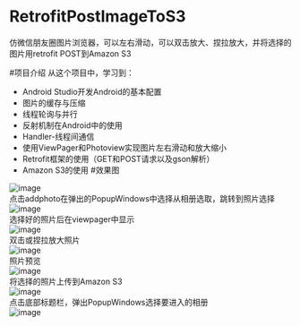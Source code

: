 # RetrofitPostImageToS3
仿微信朋友圈图片浏览器，可以左右滑动，可以双击放大、捏拉放大，并将选择的图片用retrofit POST到Amazon S3

#项目介绍
从这个项目中，学习到：<br>
* Android Studio开发Android的基本配置
* 图片的缓存与压缩 
* 线程轮询与并行
* 反射机制在Android中的使用 
* Handler-线程间通信
* 使用ViewPager和Photoview实现图片左右滑动和放大缩小
* Retrofit框架的使用（GET和POST请求以及gson解析）
* Amazon S3的使用
#效果图

 ![image](https://raw.githubusercontent.com/ruanqiujing/RetrofitPostImageToS3/master/Images/Screenshot_2016-07-28-16-23-07.png)
 <br>
 点击addphoto在弹出的PopupWindows中选择从相册选取，跳转到照片选择<br>
 ![image](https://raw.githubusercontent.com/ruanqiujing/RetrofitPostImageToS3/master/Images/Screenshot_2016-07-28-16-25-24.png)
  <br>
  选择好的照片后在viewpager中显示
  <br>
 ![image](https://raw.githubusercontent.com/ruanqiujing/RetrofitPostImageToS3/master/Images/Screenshot_2016-07-28-16-25-32.png) <br>
 双击或捏拉放大照片<br>
 ![image](https://raw.githubusercontent.com/ruanqiujing/RetrofitPostImageToS3/master/Images/Screenshot_2016-07-28-16-25-45.png)
 <br>照片预览<br>
 ![image](https://raw.githubusercontent.com/ruanqiujing/RetrofitPostImageToS3/master/Images/Screenshot_2016-07-28-16-25-49.png) <br>将选择的照片上传到Amazon S3<br>
 ![image](https://raw.githubusercontent.com/ruanqiujing/RetrofitPostImageToS3/master/Images/Screenshot_2016-07-28-16-25-59.png)
  <br>点击底部标题栏，弹出PopupWindows选择要进入的相册<br>
  ![image](https://raw.githubusercontent.com/ruanqiujing/RetrofitPostImageToS3/master/Images/Screenshot_2016-07-28-17-43-40.png)
